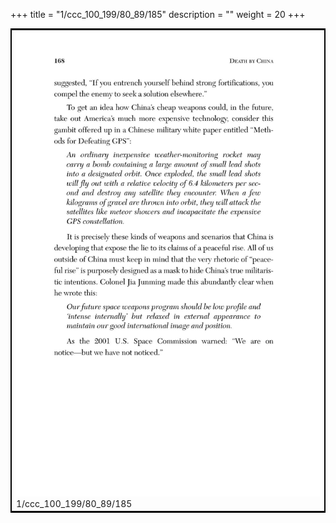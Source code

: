 +++
title = "1/ccc_100_199/80_89/185"
description = ""
weight = 20
+++

<table style="border:2px solid black;max-width:800px;max-height:800px;" 
><tr><td><img class="center-fit-jpg"
src="/jpg_/out_jpg_dbc_185.jpg"  >1/ccc_100_199/80_89/185</img></td></tr></table>